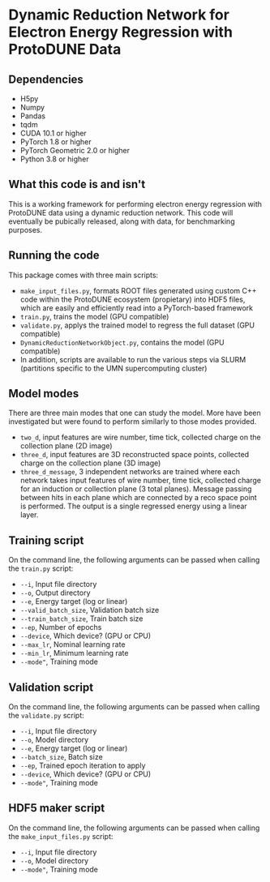 # Dynamic Reduction Network for Electron Energy Regression with ProtoDUNE Data

## Dependencies
* H5py
* Numpy
* Pandas
* tqdm
* CUDA 10.1 or higher
* PyTorch 1.8 or higher
* PyTorch Geometric 2.0 or higher
* Python 3.8 or higher

## What this code is and isn't
This is a working framework for performing electron energy regression with ProtoDUNE data using a dynamic reduction network. This code will eventually be pubically released, along with data, for benchmarking purposes.

## Running the code
This package comes with three main scripts:

* `make_input_files.py`, formats ROOT files generated using custom C++ code within the ProtoDUNE ecosystem (propietary) into HDF5 files, which are easily and efficiently read into a PyTorch-based framework
* `train.py`, trains the model (GPU compatible)
* `validate.py`, applys the trained model to regress the full dataset (GPU compatible)
* `DynamicReductionNetworkObject.py`, contains the model (GPU compatible)
* In addition, scripts are available to run the various steps via SLURM (partitions specific to the UMN supercomputing cluster)

## Model modes
There are three main modes that one can study the model. More have been investigated but were found to perform similarly to those modes provided.
* `two_d`, input features are wire number, time tick, collected charge on the collection plane (2D image)
* `three_d`, input features are 3D reconstructed space points, collected charge on the collection plane (3D image)
* `three_d_message`, 3 independent networks are trained where each network takes input features of wire number, time tick, collected charge for an induction or collection plane (3 total planes). Message passing between hits in each plane which are connected by a reco space point is performed. The output is a single regressed energy using a linear layer.

## Training script
On the command line, the following arguments can be passed when calling the `train.py` script:

* `--i`, Input file directory
* `--o`, Output directory
* `--e`, Energy target (log or linear)
* `--valid_batch_size`, Validation batch size
* `--train_batch_size`, Train batch size
* `--ep`, Number of epochs
* `--device`, Which device? (GPU or CPU)
* `--max_lr`, Nominal learning rate
* `--min_lr`, Minimum learning rate
* `--mode"`, Training mode

## Validation script
On the command line, the following arguments can be passed when calling the `validate.py` script:

* `--i`, Input file directory
* `--o`, Model directory
* `--e`, Energy target (log or linear)
* `--batch_size`, Batch size
* `--ep`, Trained epoch iteration to apply
* `--device`, Which device? (GPU or CPU)
* `--mode"`, Training mode

## HDF5 maker script
On the command line, the following arguments can be passed when calling the `make_input_files.py` script:

* `--i`, Input file directory
* `--o`, Model directory
* `--mode"`, Training mode